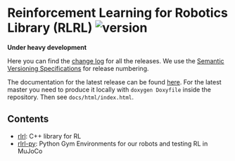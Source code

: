 # Reinforcement Learning for Robotics Library (RLRL) ![version](https://img.shields.io/badge/version-v0.0.0-blue.svg) 

**Under heavy development**

Here you can find the [change log](CHANGELOG.md) for all the releases. We use
the [Semantic Versioning Specifications](http://semver.org/) for release
numbering.

The documentation for the latest release can be found
[here](https://auth-arl.github.io/docs/rlrl/latest/index.html). For the
latest master you need to produce it locally with `doxygen Doxyfile` inside the
repository. Then see `docs/html/index.html`.

## Contents

* [rlrl](rlrl): C++ library for RL
* [rlrl-py](rlrl-py): Python Gym Environments for our robots and testing RL in MuJoCo
